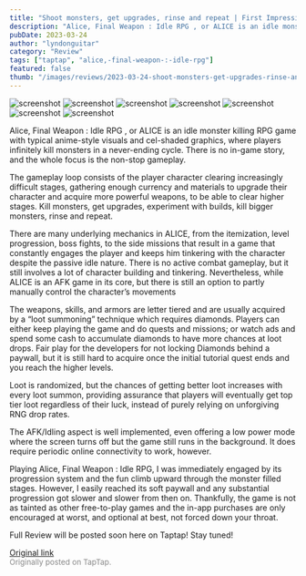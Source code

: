 ```yaml
---
title: "Shoot monsters, get upgrades, rinse and repeat | First Impressions - Alice, Final Weapon : Idle RPG"
description: "Alice, Final Weapon : Idle RPG , or ALICE is an idle monster killing RPG game with typical anime-style visuals and cel-shaded graphics, where players infinitely kill monsters in a never-ending cycle. There is no in-game story, and the whole focus is the non-stop gameplay."
pubDate: 2023-03-24
author: "lyndonguitar"
category: "Review"
tags: ["taptap", "alice,-final-weapon-:-idle-rpg"]
featured: false
thumb: "/images/reviews/2023-03-24-shoot-monsters-get-upgrades-rinse-and-repeat--first-impressions---alice-final-weapon--idl-0.avif"
---
```


<div class="gallery">
  <img src="/images/reviews/2023-03-24-shoot-monsters-get-upgrades-rinse-and-repeat--first-impressions---alice-final-weapon--idl-0.avif" alt="screenshot" />
  <img src="/images/reviews/2023-03-24-shoot-monsters-get-upgrades-rinse-and-repeat--first-impressions---alice-final-weapon--idl-1.avif" alt="screenshot" />
  <img src="/images/reviews/2023-03-24-shoot-monsters-get-upgrades-rinse-and-repeat--first-impressions---alice-final-weapon--idl-2.avif" alt="screenshot" />
  <img src="/images/reviews/2023-03-24-shoot-monsters-get-upgrades-rinse-and-repeat--first-impressions---alice-final-weapon--idl-3.avif" alt="screenshot" />
  <img src="/images/reviews/2023-03-24-shoot-monsters-get-upgrades-rinse-and-repeat--first-impressions---alice-final-weapon--idl-4.avif" alt="screenshot" />
  <img src="/images/reviews/2023-03-24-shoot-monsters-get-upgrades-rinse-and-repeat--first-impressions---alice-final-weapon--idl-5.avif" alt="screenshot" />
  <img src="/images/reviews/2023-03-24-shoot-monsters-get-upgrades-rinse-and-repeat--first-impressions---alice-final-weapon--idl-6.avif" alt="screenshot" />
</div>

Alice, Final Weapon : Idle RPG , or ALICE is an idle monster killing RPG game with typical anime-style visuals and cel-shaded graphics, where players infinitely kill monsters in a never-ending cycle. There is no in-game story, and the whole focus is the non-stop gameplay.

The gameplay loop consists of the player character clearing increasingly difficult stages, gathering enough currency and materials to upgrade their character and acquire more powerful weapons, to be able to clear higher stages. Kill monsters, get upgrades, experiment with builds, kill bigger monsters, rinse and repeat.

There are many underlying mechanics in ALICE, from the itemization, level progression, boss fights, to the side missions that result in a game that constantly engages the player and keeps him tinkering with the character despite the passive idle nature. There is no active combat gameplay, but it still involves a lot of character building and tinkering. Nevertheless, while ALICE is an AFK game in its core, but there is still an option to partly manually control the character’s movements

The weapons, skills, and armors are letter tiered and are usually acquired by a “loot summoning” technique which requires diamonds. Players can either keep playing the game and do quests and missions; or watch ads and spend some cash to accumulate diamonds to have more chances at loot drops. Fair play for the developers for not locking Diamonds behind a paywall, but it is still hard to acquire once the initial tutorial quest ends and you reach the higher levels.

Loot is randomized, but the chances of getting better loot increases with every loot summon, providing assurance that players will eventually get top tier loot regardless of their luck, instead of purely relying on unforgiving RNG drop rates.

The AFK/Idling aspect is well implemented, even offering a low power mode where the screen turns off but the game still runs in the background. It does require periodic online connectivity to work, however.

Playing Alice, Final Weapon : Idle RPG, I was immediately engaged by its progression system and the fun climb upward through the monster filled stages. However, I easily reached its soft paywall and any substantial progression got slower and slower from then on. Thankfully, the game is not as tainted as other free-to-play games and the in-app purchases are only encouraged at worst, and optional at best, not forced down your throat.

Full Review will be posted soon here on Taptap! Stay tuned!

[Original link](https://www.taptap.io/post/4880936)<br><span style="font-size: 0.95em; color: #888;">Originally posted on TapTap.</span>
